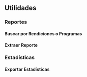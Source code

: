 ## Utilidades
### Reportes
#### Buscar por Rendiciones o Programas
#### Extraer Reporte
### Estadísticas
#### Exportar Estadísticas
